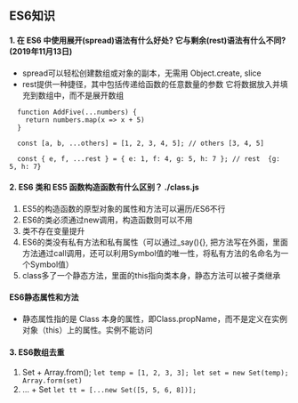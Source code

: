 ## ES6知识

#### 1. 在 ES6 中使用展开(spread)语法有什么好处? 它与剩余(rest)语法有什么不同? (2019年11月13日)
* spread可以轻松创建数组或对象的副本，无需用 Object.create, slice
* rest提供一种捷径，其中包括传递给函数的任意数量的参数 它将数据放入并填充到数组中，而不是展开数组
```
  function AddFive(...numbers) {
    return numbers.map(x => x + 5)
  }

  const [a, b, ...others] = [1, 2, 3, 4, 5]; // others [3, 4, 5]

  const { e, f, ...rest } = { e: 1, f: 4, g: 5, h: 7 }; // rest  {g: 5, h: 7}

```

#### 2. ES6 类和 ES5 函数构造函数有什么区别？ ./class.js
1. ES5的构造函数的原型对象的属性和方法可以遍历/ES6不行
2. ES6的类必须通过new调用，构造函数则可以不用
3. 类不存在变量提升
4. ES6的类没有私有方法和私有属性（可以通过_say(){}, 把方法写在外面，里面方法通过call调用，还可以利用Symbol值的唯一性，将私有方法的名命名为一个Symbol值）
5. class多了一个静态方法，里面的this指向类本身，静态方法可以被子类继承

#### ES6静态属性和方法
* 静态属性指的是 Class 本身的属性，即Class.propName，而不是定义在实例对象（this）上的属性。实例不能访问

#### 3. ES6数组去重
1. Set + Array.from(); 
`let temp = [1, 2, 3, 3]; let set = new Set(temp); Array.form(set)`
2. ... + Set
`let tt = [...new Set([5, 5, 6, 8])];`